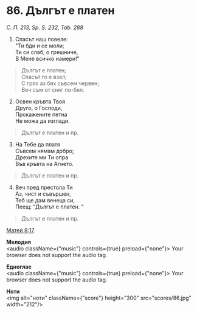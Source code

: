 # 86. Дългът е платен

_С. П. 213, Sp. S. 232, Tab. 288_

1. Спасът наш повеле:  
"Ти бди и се моли;  
Ти си слаб, о грешниче,  
В Мене всичко намери!"  

> Дългът е платен;  
> Спасът го е взел;  
> С грях аз бях съвсем червен;  
> Веч съм от сняг по-бял.  

2. Освен кръвта Твоя  
Друго, о Господи,  
Прокажените петна  
Не можа да изглади.  

> Дългът е платен и пр.  

3. На Тебе да платя  
Съвсем нямам добро;  
Дрехите ми Ти опра  
Във кръвта на Агнето.  

> Дългът е платен и пр.  

4. Веч пред престола Ти  
Аз, чист и съвършен,  
Теб ще дам венеца си,  
Пеещ: "Дългът е платен. "  

> Дългът е платен и пр.

[Матей 8:17](http://biblia.bg/index.php?k=40&g=8&s=17)

**Мелодия**  
<audio className={"music"} controls={true} preload={"none"}>
    <source src="mp3/86.mp3" type="audio/mpeg"/>
    Your browser does not support the audio tag.
</audio>

**Едноглас**  
<audio className={"music"} controls={true} preload={"none"}>
    <source src="transp/86.mp3" type="audio/mpeg"/>
    Your browser does not support the audio tag.
</audio>

**Ноти**  
<img alt="ноти" className={"score"} height="300" src="scores/86.jpg" width="212"/>
